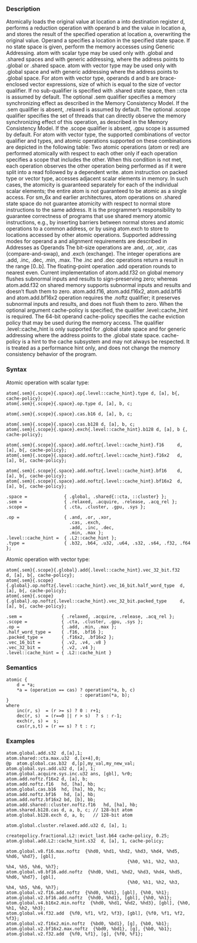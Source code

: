 ### Description

Atomically loads the original value at location a into destination register d, performs a
reduction operation with operand b and the value in location a, and stores the result of the
specified operation at location a, overwriting the original value. Operand a specifies a
location in the specified state space. If no state space is given, perform the memory accesses using
Generic Addressing. atom with scalar type may be used only
with .global and .shared spaces and with generic addressing, where the address points to
.global or .shared space. atom with vector type may be used only with .global space
and with generic addressing where the address points to .global space.
For atom with vector type, operands d and b are brace-enclosed vector expressions, size
of which is equal to the size of vector qualifier.
If no sub-qualifier is specified with .shared state space, then ::cta is assumed by default.
The optional .sem qualifier specifies a memory synchronizing effect as described in the
Memory Consistency Model. If the .sem qualifier is absent,
.relaxed is assumed by default.
The optional .scope qualifier specifies the set of threads that can directly observe the memory
synchronizing effect of this operation, as described in the Memory Consistency Model.
If the .scope qualifier is absent, .gpu scope is
assumed by default.
For atom with vector type, the supported combinations of vector qualifier and types, and atomic
operations supported on these combinations are depicted in the following table:
Two atomic operations (atom or red) are performed atomically with respect to each other only
if each operation specifies a scope that includes the other. When this condition is not met, each
operation observes the other operation being performed as if it were split into a read followed by a
dependent write.
atom instruction on packed type or vector type, accesses adjacent scalar elements in memory. In
such cases, the atomicity is guaranteed separately for each of the individual scalar elements; the
entire atom is not guaranteed to be atomic as a single access.
For sm_6x and earlier architectures, atom operations on .shared state space do not
guarantee atomicity with respect to normal store instructions to the same address. It is the
programmer’s responsibility to guarantee correctness of programs that use shared memory atomic
instructions, e.g., by inserting barriers between normal stores and atomic operations to a common
address, or by using atom.exch to store to locations accessed by other atomic operations.
Supported addressing modes for operand a and alignment requirements are described in Addresses as Operands
The bit-size operations are .and, .or, .xor, .cas (compare-and-swap), and .exch
(exchange).
The integer operations are .add, .inc, .dec, .min, .max. The .inc and
.dec operations return a result in the range [0..b].
The floating-point operation .add operation rounds to nearest even. Current implementation of
atom.add.f32 on global memory flushes subnormal inputs and results to sign-preserving zero;
whereas atom.add.f32 on shared memory supports subnormal inputs and results and doesn’t flush
them to zero.
atom.add.f16, atom.add.f16x2, atom.add.bf16 and atom.add.bf16x2 operation requires
the .noftz qualifier; it preserves subnormal inputs and results, and does not flush them to
zero.
When the optional argument cache-policy is specified, the qualifier .level::cache_hint is
required. The 64-bit operand cache-policy specifies the cache eviction policy that may be used
during the memory access.
The qualifier .level::cache_hint is only supported for .global state space and for generic
addressing where the address points to the .global state space.
cache-policy is a hint to the cache subsystem and may not always be respected. It is treated as
a performance hint only, and does not change the memory consistency behavior of the program.

### Syntax

Atomic operation with scalar type:
```
atom{.sem}{.scope}{.space}.op{.level::cache_hint}.type d, [a], b{, cache-policy};
atom{.sem}{.scope}{.space}.op.type d, [a], b, c;

atom{.sem}{.scope}{.space}.cas.b16 d, [a], b, c;

atom{.sem}{.scope}{.space}.cas.b128 d, [a], b, c;
atom{.sem}{.scope}{.space}.exch{.level::cache_hint}.b128 d, [a], b {, cache-policy};

atom{.sem}{.scope}{.space}.add.noftz{.level::cache_hint}.f16     d, [a], b{, cache-policy};
atom{.sem}{.scope}{.space}.add.noftz{.level::cache_hint}.f16x2   d, [a], b{, cache-policy};

atom{.sem}{.scope}{.space}.add.noftz{.level::cache_hint}.bf16    d, [a], b{, cache-policy};
atom{.sem}{.scope}{.space}.add.noftz{.level::cache_hint}.bf16x2  d, [a], b{, cache-policy};

.space =              { .global, .shared{::cta, ::cluster} };
.sem =                { .relaxed, .acquire, .release, .acq_rel };
.scope =              { .cta, .cluster, .gpu, .sys };

.op =                 { .and, .or, .xor,
                        .cas, .exch,
                        .add, .inc, .dec,
                        .min, .max };
.level::cache_hint =  { .L2::cache_hint };
.type =               { .b32, .b64, .u32, .u64, .s32, .s64, .f32, .f64 };
```
Atomic operation with vector type:
```
atom{.sem}{.scope}{.global}.add{.level::cache_hint}.vec_32_bit.f32                  d, [a], b{, cache-policy};
atom{.sem}{.scope}{.global}.op.noftz{.level::cache_hint}.vec_16_bit.half_word_type  d, [a], b{, cache-policy};
atom{.sem}{.scope}{.global}.op.noftz{.level::cache_hint}.vec_32_bit.packed_type     d, [a], b{, cache-policy};

.sem =               { .relaxed, .acquire, .release, .acq_rel };
.scope =             { .cta, .cluster, .gpu, .sys };
.op =                { .add, .min, .max };
.half_word_type =    { .f16, .bf16 };
.packed_type =       { .f16x2, .bf16x2 };
.vec_16_bit =        { .v2, .v4, .v8 }
.vec_32_bit =        { .v2, .v4 };
.level::cache_hint = { .L2::cache_hint }
```

### Semantics

```
atomic {
    d = *a;
    *a = (operation == cas) ? operation(*a, b, c)
                            : operation(*a, b);
}
where
    inc(r, s)  = (r >= s) ? 0 : r+1;
    dec(r, s)  = (r==0 || r > s)  ? s : r-1;
    exch(r, s) =  s;
    cas(r,s,t) = (r == s) ? t : r;
```

### Examples

```
atom.global.add.s32  d,[a],1;
atom.shared::cta.max.u32  d,[x+4],0;
@p  atom.global.cas.b32  d,[p],my_val,my_new_val;
atom.global.sys.add.u32 d, [a], 1;
atom.global.acquire.sys.inc.u32 ans, [gbl], %r0;
atom.add.noftz.f16x2 d, [a], b;
atom.add.noftz.f16   hd, [ha], hb;
atom.global.cas.b16  hd, [ha], hb, hc;
atom.add.noftz.bf16   hd, [a], hb;
atom.add.noftz.bf16x2 bd, [b], bb;
atom.add.shared::cluster.noftz.f16   hd, [ha], hb;
atom.shared.b128.cas d, a, b, c; // 128-bit atom
atom.global.b128.exch d, a, b;   // 128-bit atom

atom.global.cluster.relaxed.add.u32 d, [a], 1;

createpolicy.fractional.L2::evict_last.b64 cache-policy, 0.25;
atom.global.add.L2::cache_hint.s32  d, [a], 1, cache-policy;

atom.global.v8.f16.max.noftz  {%hd0, %hd1, %hd2, %hd3, %hd4, %hd5, %hd6, %hd7}, [gbl],
                                              {%h0, %h1, %h2, %h3, %h4, %h5, %h6, %h7};
atom.global.v8.bf16.add.noftz  {%hd0, %hd1, %hd2, %hd3, %hd4, %hd5, %hd6, %hd7}, [gbl],
                                              {%h0, %h1, %h2, %h3, %h4, %h5, %h6, %h7};
atom.global.v2.f16.add.noftz  {%hd0, %hd1}, [gbl], {%h0, %h1};
atom.global.v2.bf16.add.noftz  {%hd0, %hd1}, [gbl], {%h0, %h1};
atom.global.v4.b16x2.min.noftz  {%hd0, %hd1, %hd2, %hd3}, [gbl], {%h0, %h1, %h2, %h3};
atom.global.v4.f32.add  {%f0, %f1, %f2, %f3}, [gbl], {%f0, %f1, %f2, %f3};
atom.global.v2.f16x2.min.noftz  {%bd0, %bd1}, [g], {%b0, %b1};
atom.global.v2.bf16x2.max.noftz  {%bd0, %bd1}, [g], {%b0, %b1};
atom.global.v2.f32.add  {%f0, %f1}, [g], {%f0, %f1};
```

